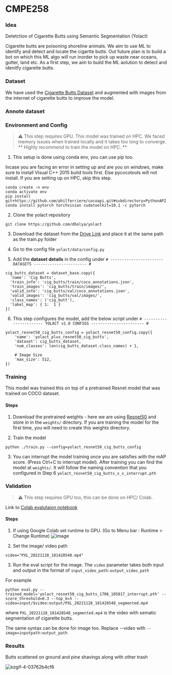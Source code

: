 # CMPE258

### Idea

Detetction of Cigarette Butts using Semantic Segmentation (Yolact)

Cigarette butts are poisoning shoreline animals. We aim to use ML to identify and detect and locate the cigartte butts.
Out future plan is to build a bot on which this ML algo will run inorder to pick up waste near oceans, gutter, land etc.
As a first step, we aim to build the ML aolution to detect and idenitfy cigarette butts. 

### Dataset 

We have used the [Cigarette Butts Dataset](https://www.immersivelimit.com/datasets/cigarette-butts) and augmented with images from the internet of cigarette butts to improve the model.

### Annote dataset

### Environment and Config  

> ⚠️ This step requires GPU. This model was trained on HPC.
> We faced memory issues when trained locally and it takes too long to converge. 
** Highly recommend to train the model on HPC. **

1. This setup is done using conda env, you can use pip too.

Incase you are facing an error in setting up and are you on *windows*, make sure to install Visual C++ 2015 build tools first. Else pycocotools will not install. If you are setting up on HPC, skip this step.

```
conda create -n env
conda activate env
pip install git+https://github.com/philferriere/cocoapi.git#subdirectory=PythonAPI
conda install pytorch torchvision cudatoolkit=10.1 -c pytorch
```


2. Clone the yolact repository 
```
git clone https://github.com/dbolya/yolact
```

3. Download the dataset from the [Drive Link](https://drive.google.com/drive/u/0/folders/1o9hCcc947dXmdZxKSu9VoJ5s4mgs_-g4) and place it at the same path as the train.py folder


4. Go to the config file `yolact/data/config.py`
5. Add the **dataset details** in the config under `# ----------------------- DATASETS ----------------------- #` 

```
cig_butts_dataset = dataset_base.copy({
  'name': 'Cig Butts',
  'train_info': 'cig_butts/train/coco_annotations.json',
  'train_images': 'cig_butts/train/images/',
  'valid_info': 'cig_butts/val/coco_annotations.json',
  'valid_images': 'cig_butts/val/images/',
  'class_names': ('cig_butt'),
  'label_map': { 1:  1 }
})

```
6. This step configures the model, add the below script under `# ----------------------- YOLACT v1.0 CONFIGS ----------------------- #
`

```
yolact_resnet50_cig_butts_config = yolact_resnet50_config.copy({
    'name': 'yolact_plus_resnet50_cig_butts',
    'dataset': cig_butts_dataset,
    'num_classes': len(cig_butts_dataset.class_names) + 1,

    # Image Size
    'max_size': 512,
})

```

### Training

This model was trained this on top of a pretrained Resnet model that was trained on COCO dataset.

#### Steps 

1. Download the pretrained weights - here we are using [Resnet50](https://drive.google.com/file/d/1Jy3yCdbatgXa5YYIdTCRrSV0S9V5g1rn/view?usp=sharing) and store in in the `weights/` directory. If you are training the model for the first time, you will need to create this weights directory. 

2. Train the model 
```
python ./train.py --config=yolact_resnet50_cig_butts_config
```

3. You can interrupt the model training once you are satisfies with the mAP score. (Press Ctrl+C to interrupt model). After training you can find the model at `weights/`. It will follow the naming convention that you configured in Step 6 `yolact_resnet50_cig_butts_x_x_interrupt.pth`




### Validation 

> ⚠️ This step requires GPU too, this can be done on HPC/ Colab.

Link to [Colab evalutaion notebook](https://colab.research.google.com/drive/1kq2hs-tSiPx0x6MoPA0X5xLYip2UOUH2?usp=sharing)

#### Steps 

1. If using Google Colab set runtime to GPU. (Go to Menu bar : Runtime > Change Runtime)
![image](https://user-images.githubusercontent.com/98665151/204405998-35aee7b3-11f1-47a2-b880-ef8207a5fe7a.png)

2. Set the image/ video path
```
video="PXL_20221128_181428548.mp4"
```
3. Run the eval script for the image. The `video` parameter takes both input and output in the format of `input_video_path:output_video_path`

For example 

```
python eval.py --trained_model='yolact_resnet50_cig_butts_1706_105817_interrupt.pth' --score_threshold=0.3 --top_k=5 --video=input/$video:output/PXL_20221128_181428548_segmented.mp4
```

where `PXL_20221128_181428548_segmented.mp4` is the video with sematic segmentation of cigarette butts.

The same syntax can be done for image too. Replace --video with `--image=inputpath:output_path`




### Results 

Butts scattered on ground and pine shavings along with other trash


![ezgif-4-03762b4cf6](https://user-images.githubusercontent.com/98665151/204409375-66342d65-9992-4b29-982c-09ffa5c6ee07.gif)

